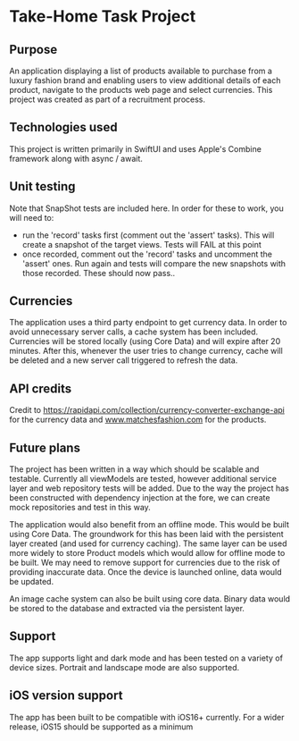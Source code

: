 # Take-Home Task Project

## Purpose
An application displaying a list of products available to purchase from a luxury fashion brand and enabling users to view additional details of each product, navigate to the products web page and select currencies.
This project was created as part of a recruitment process.

## Technologies used
This project is written primarily in SwiftUI and uses Apple's Combine framework along with async / await.

## Unit testing
Note that SnapShot tests are included here. In order for these to work, you will need to:
- run the 'record' tasks first (comment out the 'assert' tasks). This will create a snapshot of the target views. Tests will FAIL at this point
- once recorded, comment out the 'record' tasks and uncomment the 'assert' ones. Run again and tests will compare the new snapshots with those recorded. These should now pass..

## Currencies
The application uses a third party endpoint to get currency data. In order to avoid unnecessary server calls, a cache system has been included. Currencies will be stored locally (using Core Data) and will expire after 20 minutes. After this, whenever the user tries to change currency, cache will be deleted and a new server call triggered to refresh the data.

## API credits
Credit to https://rapidapi.com/collection/currency-converter-exchange-api for the currency data and www.matchesfashion.com for the products.

## Future plans
The project has been written in a way which should be scalable and testable. Currently all viewModels are tested, however additional service layer and web repository tests will be added. Due to the way the project has been constructed with dependency injection at the fore, we can create mock repositories and test in this way.

The application would also benefit from an offline mode. This would be built using Core Data. The groundwork for this has been laid with the persistent layer created (and used for currency caching). The same layer can be used more widely to store Product models which would allow for offline mode to be built. We may need to remove support for currencies due to the risk of providing inaccurate data. Once the device is launched online, data would be updated.

An image cache system can also be built using core data. Binary data would be stored to the database and extracted via the persistent layer.

## Support
The app supports light and dark mode and has been tested on a variety of device sizes. Portrait and landscape mode are also supported.

## iOS version support
The app has been built to be compatible with iOS16+ currently. For a wider release, iOS15 should be supported as a minimum
